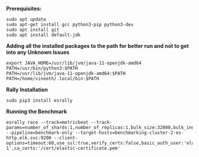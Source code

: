 **Prerequisites:**
```
sudo apt update
sudo apt-get install gcc python3-pip python3-dev
sudo apt install git
sudo apt install default-jdk
```
**Adding all the installed packages to the path for better run and not to get into any Unknown Issues**
```
export JAVA_HOME=/usr/lib/jvm/java-11-openjdk-amd64
PATH=/usr/bin/python3:$PATH
PATH=/usr/lib/jvm/java-11-openjdk-amd64:$PATH
PATH=/home/vineeth/.local/bin:$PATH
``` 
**Rally Installation**
```
sudo pip3 install esrally
```

**Running the Benchmark**
```
esrally race --track=metricbeat --track-params=number_of_shards:1,number_of_replicas:1,bulk_size:32000,bulk_indexing_clients:64 --pipeline=benchmark-only --target-hosts=benchmarking-cluster-2-es-http.elk.svc:9200 --client-options=timeout:60,use_ssl:true,verify_certs:false,basic_auth_user:'elastic',basic_auth_password:'benchmarking-1',ca_certs:'/cert/elastic-certificate.pem'
```
